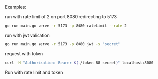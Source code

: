 Examples:

run with rate limit of 2 on port 8080 redirecting to 5173
```bash
go run main.go serve -r 5173 -p 8080 rateLimit --rate 2
```

run with jwt validation
```bash
go run main.go serve -r 5173 -p 8080 jwt -s "secret"
```

request with token
```bash
curl -H "Authorization: Bearer $(./token 88 secret)" localhost:8080
```

Run with rate limit and token
```bash

